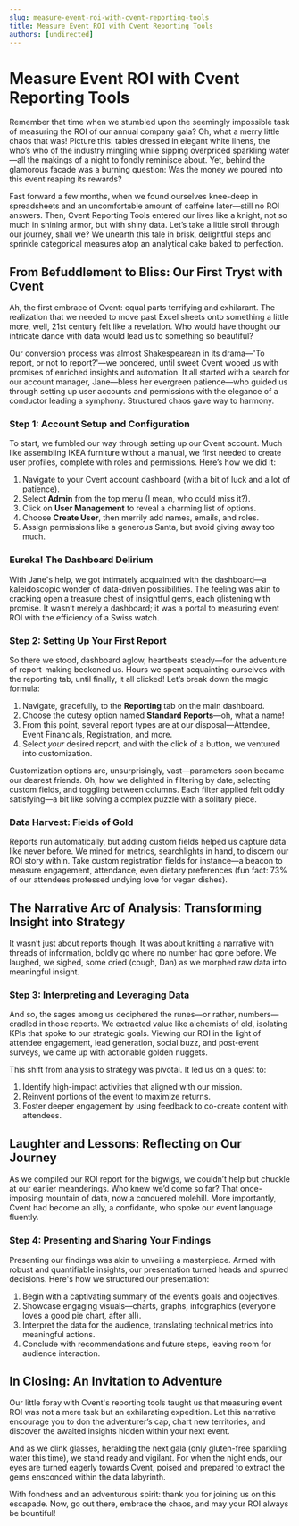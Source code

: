 ```yaml
---
slug: measure-event-roi-with-cvent-reporting-tools
title: Measure Event ROI with Cvent Reporting Tools
authors: [undirected]
---
```



# Measure Event ROI with Cvent Reporting Tools

Remember that time when we stumbled upon the seemingly impossible task of measuring the ROI of our annual company gala? Oh, what a merry little chaos that was! Picture this: tables dressed in elegant white linens, the who’s who of the industry mingling while sipping overpriced sparkling water—all the makings of a night to fondly reminisce about. Yet, behind the glamorous facade was a burning question: Was the money we poured into this event reaping its rewards?

Fast forward a few months, when we found ourselves knee-deep in spreadsheets and an uncomfortable amount of caffeine later—still no ROI answers. Then, Cvent Reporting Tools entered our lives like a knight, not so much in shining armor, but with shiny data. Let’s take a little stroll through our journey, shall we? We unearth this tale in brisk, delightful steps and sprinkle categorical measures atop an analytical cake baked to perfection.

## **From Befuddlement to Bliss: Our First Tryst with Cvent**

Ah, the first embrace of Cvent: equal parts terrifying and exhilarant. The realization that we needed to move past Excel sheets onto something a little more, well, 21st century felt like a revelation. Who would have thought our intricate dance with data would lead us to something so beautiful?

Our conversion process was almost Shakespearean in its drama—'To report, or not to report?'—we pondered, until sweet Cvent wooed us with promises of enriched insights and automation. It all started with a search for our account manager, Jane—bless her evergreen patience—who guided us through setting up user accounts and permissions with the elegance of a conductor leading a symphony. Structured chaos gave way to harmony.

### **Step 1: Account Setup and Configuration**

To start, we fumbled our way through setting up our Cvent account. Much like assembling IKEA furniture without a manual, we first needed to create user profiles, complete with roles and permissions. Here’s how we did it:

1. Navigate to your Cvent account dashboard (with a bit of luck and a lot of patience).
2. Select **Admin** from the top menu (I mean, who could miss it?).
3. Click on **User Management** to reveal a charming list of options.
4. Choose **Create User**, then merrily add names, emails, and roles.
5. Assign permissions like a generous Santa, but avoid giving away too much.

### **Eureka! The Dashboard Delirium**

With Jane's help, we got intimately acquainted with the dashboard—a kaleidoscopic wonder of data-driven possibilities. The feeling was akin to cracking open a treasure chest of insightful gems, each glistening with promise. It wasn’t merely a dashboard; it was a portal to measuring event ROI with the efficiency of a Swiss watch.

### **Step 2: Setting Up Your First Report**

So there we stood, dashboard aglow, heartbeats steady—for the adventure of report-making beckoned us. Hours we spent acquainting ourselves with the reporting tab, until finally, it all clicked! Let’s break down the magic formula:

1. Navigate, gracefully, to the **Reporting** tab on the main dashboard.
2. Choose the cutesy option named **Standard Reports**—oh, what a name!
3. From this point, several report types are at our disposal—Attendee, Event Financials, Registration, and more.
4. Select *your* desired report, and with the click of a button, we ventured into customization.

Customization options are, unsurprisingly, vast—parameters soon became our dearest friends. Oh, how we delighted in filtering by date, selecting custom fields, and toggling between columns. Each filter applied felt oddly satisfying—a bit like solving a complex puzzle with a solitary piece.

### **Data Harvest: Fields of Gold**

Reports run automatically, but adding custom fields helped us capture data like never before. We mined for metrics, searchlights in hand, to discern our ROI story within. Take custom registration fields for instance—a beacon to measure engagement, attendance, even dietary preferences (fun fact: 73% of our attendees professed undying love for vegan dishes).

## **The Narrative Arc of Analysis: Transforming Insight into Strategy**

It wasn’t just about reports though. It was about knitting a narrative with threads of information, boldly go where no number had gone before. We laughed, we sighed, some cried (cough, Dan) as we morphed raw data into meaningful insight.

### **Step 3: Interpreting and Leveraging Data**

And so, the sages among us deciphered the runes—or rather, numbers—cradled in those reports. We extracted value like alchemists of old, isolating KPIs that spoke to our strategic goals. Viewing our ROI in the light of attendee engagement, lead generation, social buzz, and post-event surveys, we came up with actionable golden nuggets.

This shift from analysis to strategy was pivotal. It led us on a quest to:

1. Identify high-impact activities that aligned with our mission.
2. Reinvent portions of the event to maximize returns.
3. Foster deeper engagement by using feedback to co-create content with attendees.

## **Laughter and Lessons: Reflecting on Our Journey**

As we compiled our ROI report for the bigwigs, we couldn’t help but chuckle at our earlier meanderings. Who knew we’d come so far? That once-imposing mountain of data, now a conquered molehill. More importantly, Cvent had become an ally, a confidante, who spoke our event language fluently.

### **Step 4: Presenting and Sharing Your Findings**

Presenting our findings was akin to unveiling a masterpiece. Armed with robust and quantifiable insights, our presentation turned heads and spurred decisions. Here's how we structured our presentation:

1. Begin with a captivating summary of the event’s goals and objectives.
2. Showcase engaging visuals—charts, graphs, infographics (everyone loves a good pie chart, after all).
3. Interpret the data for the audience, translating technical metrics into meaningful actions.
4. Conclude with recommendations and future steps, leaving room for audience interaction.

## **In Closing: An Invitation to Adventure**

Our little foray with Cvent's reporting tools taught us that measuring event ROI was not a mere task but an exhilarating expedition. Let this narrative encourage you to don the adventurer’s cap, chart new territories, and discover the awaited insights hidden within your next event.

And as we clink glasses, heralding the next gala (only gluten-free sparkling water this time), we stand ready and vigilant. For when the night ends, our eyes are turned eagerly towards Cvent, poised and prepared to extract the gems ensconced within the data labyrinth.

With fondness and an adventurous spirit: thank you for joining us on this escapade. Now, go out there, embrace the chaos, and may your ROI always be bountiful!